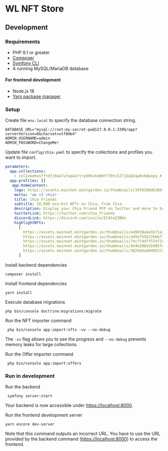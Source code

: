 # WL NFT Store

## Development

### Requirements

* PHP 8.1 or greater
* [Composer](https://getcomposer.org/)
* [Symfony CLI](https://symfony.com/download)
* A running MySQL/MariaDB database

#### For frontend development

* Node.js 18
* [Yarn package manager](https://classic.yarnpkg.com/)

### Setup

Create file `env.local` to specify the database connection string.

```shell
DATABASE_URL="mysql://root:my-secret-pw@127.0.0.1:3306/app?serverVersion=8&charset=utf8mb4"
ADMIN_USERNAME=admin
ADMIN_PASSWORD=ChangeMe!
```

Update file `config/chia.yaml` to specify the collections and profiles you want to import.

```yaml
parameters:
  app.collections:
    - col1vkehesfftd7j9ae7ufaq42rtry69hckm00tf70tc527jkq42qw6sk0pxpy # Ultimate Farmers Club
  app.profiles: []
   app.homeContent:
    logo: https://assets.mainnet.mintgarden.io/thumbnails/34f03d6d638d7a88ee4ef22241a65cf4fbad6a9cc9273bb18927cfba95d46ead_512.png
    motto: 'we <3 chia!'
    title: Chia Friends
    subtitle: 10,000 eco-bit NFTs on Chia, from Chia.
    description: Display your Chia Friend PFP on Twitter and more to help spread the news about building projects on our new NFT standard. There’s also a puzzle embedded in the collection for the community to discover…that’s your only hint for now!
    twitterLink: https://twitter.com/chia_friends
    discordLink: https://discord.com/invite/ECAteZ2B6n
    highlightNfts:
      [
        https://assets.mainnet.mintgarden.io/thumbnails/e49938a641b71a3dead9d309a6f96a6f502b68d2096b4318d7b9a21d0d77633a.png,
        https://assets.mainnet.mintgarden.io/thumbnails/a45e755bf2b6bf7cd9dd39394db6a286b789ba5b34fff8395453a1a5f6e5c7d0.webp,
        https://assets.mainnet.mintgarden.io/thumbnails/74c7f4dff57ef1da134bb3e904195e1d6eb33278f9dcb28d1f464665b52cb548.png,
        https://assets.mainnet.mintgarden.io/thumbnails/944b20b91b985fa30c7215cdefbda66cd0ee450eea609de7f0f80b0297a51de2.png,
        https://assets.mainnet.mintgarden.io/thumbnails/3029e6ad8405272e8cd0921e67e0a3d194a1687acbe8881f01d6cf155ef94c72.png,
      ]
```

Install backend dependencies

```shell
composer install
```

Install frontend dependencies

```shell
yarn install
```

Execute database migrations

```shell
php bin/console doctrine:migrations:migrate
```

Run the NFT importer command

```shell
 php bin/console app:import:nfts -vv --no-debug
```

The `-vv` flag allows you to see the progress and `--no-debug` prevents memory leaks for large collections.  

Run the Offer importer command

```shell
 php bin/console app:import:offers
```

### Run in development

Run the backend

```shell
 symfony server:start
```

Your backend is now accessible under [https://localhost:8000](https://localhost:8000).

Run the frontend development server

```shell
yarn encore dev-server
```

Note that this command outputs an incorrect URL. You have to use the URL provided by the backend
command ([https://localhost:8000](https://localhost:8000)) to access the frontend.
